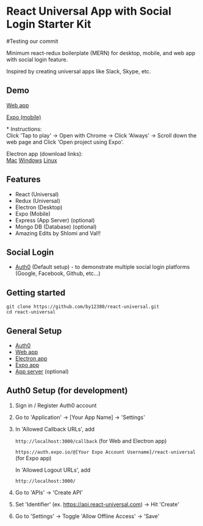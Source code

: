 # React Universal App with Social Login Starter Kit

#Testing our commit

Minimum react-redux boilerplate (MERN) for desktop, mobile, and web app with social login feature.

Inspired by creating universal apps like Slack, Skype, etc.

## Demo
[Web app](https://react-universal-web.herokuapp.com/)

[Expo (mobile)](https://expo.io/appetize-simulator?url=https://expo.io/@by12380/react-universal)

\* Instructions:  
Click 'Tap to play' -> Open with Chrome -> Click 'Always' -> Scroll down the web page and Click 'Open project using Expo'.

Electron app (download links):  
[Mac](https://www.dropbox.com/s/2vnwx9dttz083or/react-universal-0.2.7.dmg?raw=1)
[Windows](https://www.dropbox.com/s/o97syfutahencpg/react-universal%20Setup%200.2.7.exe?raw=1)
[Linux](https://www.dropbox.com/s/zrd413nhrmhibqg/react-universal-0.2.7-x86_64.AppImage?raw=1)

## Features
- React (Universal)
- Redux (Universal)
- Electron (Desktop)
- Expo (Mobile)
- Express (App Server) (optional)
- Mongo DB (Database) (optional)
- Amazing Edits by Shlomi and Val!! 

## Social Login
- [Auth0](https://auth0.com/) (Default setup) - to demonstrate multiple social login platforms (Google, Facebook, Github, etc...)

## Getting started
```
git clone https://github.com/by12380/react-universal.git
cd react-universal
```
## General Setup
- [Auth0](#auth0-setup-for-development)
- [Web app](./Client/React/)
- [Electron app](./Client/Electron/)
- [Expo app](./Client/Expo/)
- [App server](./Server) (optional)

## Auth0 Setup (for development)
1. Sign in / Register Auth0 account
2. Go to 'Application' -> [Your App Name] -> 'Settings'
3.  In 'Allowed Callback URLs', add

    `http://localhost:3000/callback` (for Web and Electron app)

    `https://auth.expo.io/@[Your Expo Account Username]/react-universal` (for Expo app)

    In 'Allowed Logout URLs', add

    `http://localhost:3000/`

4.  Go to 'APIs' -> 'Create API'
5.  Set 'Identifier' (ex. https://api.react-universal.com) -> Hit 'Create'
6.  Go to 'Settings' -> Toggle 'Allow Offline Access' -> 'Save'
